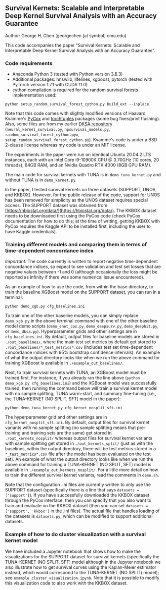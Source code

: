 ## Survival Kernets: Scalable and Interpretable Deep Kernel Survival Analysis with an Accuracy Guarantee

Author: George H. Chen (georgechen [at symbol] cmu.edu)

This code accompanies the paper "Survival Kernets: Scalable and Interpretable Deep Kernel Survival Analysis with an Accuracy Guarantee".

### Code requirements

- Anaconda Python 3 (tested with Python version 3.8.3)
- Additional packages: hnswlib, lifelines, xgboost, pytorch (tested with PyTorch version 1.7.1 with CUDA 11.0)
- cython compilation is required for the random survival forests implementation used:

```
python setup_random_survival_forest_cython.py build_ext --inplace
```

Note that this code comes with slightly modified versions of Haavard Kvamme's [PyCox](https://github.com/havakv/pycox) and [torchtuples](https://github.com/havakv/torchtuples) packages (some bug fixes/print flushing). Also, some files are from my earlier [DKSA repository](https://github.com/georgehc/dksa/) (`neural_kernel_survival.py`, `npsurvival_models.py`, `random_survival_forest_cython.pyx`, `setup_random_survival_forest_cython.py`). Kvamme's code is under a BSD 2-clause license whereas my code is under an MIT license.

The experiments in the paper were run on identical Ubuntu 20.04.2 LTS instances, each with an Intel Core i9-10900K CPU @ 3.70GHz (10 cores, 20 threads), 64GB RAM, and an Nvidia Quadro RTX 4000 (8GB GPU RAM).

The main code for survival kernets with TUNA is in `demo_tuna_kernet.py` and without TUNA is in `demo_kernet.py`.

In the paper, I tested survival kernets on three datasets (SUPPORT, UNOS, and KKBOX). However, for the public release of the code, support for UNOS has been removed for simplicity as the UNOS dataset requires special access. The SUPPORT dataset was obtained from [https://hbiostat.org/data/](https://hbiostat.org/data/). The KKBOX dataset needs to be downloaded first using the PyCox code (check PyCox documentation for how to do this; at the time of writing, getting KKBOX with PyCox requires the Kaggle API to be installed first, including the user to have Kaggle credentials).

### Training different models and comparing them in terms of time-dependent concordance index

*Important:* The code currently is written to report negative time-dependent concordance indices, so expect to see validation and test set losses that are negative values between -1 and 0 (although occasionally the loss might be reported as infinity if there was some numerical issue encountered).

As an example of how to use the code, from within the base directory, to train the baseline XGBoost model on the SUPPORT dataset, you can run in a terminal:

```
python demo_xgb.py cfg_baselines.ini
```

To train one of the other baseline models, you can simply replace `demo_xgb.py` in the above terminal command with one of the other baseline model demo scripts (`demo_enet_cox.py`, `demo_deepsurv.py`, `demo_deephit.py`, or `demo_dksa.py`). Hyperparameter grids and other settings are in `cfg_baselines.ini`. By default, output files for baseline models are stored in `./out_baselines/`, where the main test set metrics by default get stored to `./out_baselines/*_test_metrics*.csv` (includes test set time-dependent concordance indices with 95% bootstrap confidence intervals). An example of what the output directory looks like when we run the above command for training XGBoost is available in `./example_out_baselines/`.

Next, to train survival kernets with TUNA, an XGBoost model must be trained first. For instance, if you already ran the line above (`python demo_xgb.py cfg_baselines.ini`) and the XGBoost model was successfully trained, then running the command below will train a survival kernet model with no sample splitting, TUNA warm-start, and summary fine-tuning (i.e., the TUNA-KERNET (NO SPLIT, SFT) model in the paper):

```
python demo_tuna_kernet.py cfg_kernet_nosplit_sft.ini
```

The hyperparameter grid and other settings are in `cfg_kernet_nosplit_sft.ini`. By default, output files for survival kernet variants with no sample splitting (no sample splitting means that pre-training and training sets are the same) get stored in `./out_kernets_nosplit/` whereas output files for survival kernet variants with sample splitting get stored in `./out_kernets_split/` (just as with the baselines, within the output directory, there will be test metrics stored in a `*_test_metrics*.csv` file after the model has been evaluated on the test set). An example of what the output directory looks like when we run the above command for training a TUNA-KERNET (NO SPLIT, SFT) model is available in `./example_out_kernets_nosplit/`. For a little more detail on how to train the different survival kernet variants, read the comments in `demo.sh`.

Note that the configuration .ini files are currently written to only use the SUPPORT dataset (specifically there is a line that says `datasets = ['support']`). If you have successfully downloaded the KKBOX dataset through the PyCox interface, then you can specify that you also want to train and evaluate on the KKBOX dataset (then you can set `datasets = ['support', 'kkbox']` in the .ini files). The actual file that handles loading of the datasets is `datasets.py`, which can be modified to support additional datasets.

### Example of how to do cluster visualization with a survival kernet model

We have included a Jupyter notebook that shows how to make the visualizations for the SUPPORT dataset for survival kernets (specifically the TUNA-KERNET (NO SPLIT, SFT) model although in the Jupyter notebook we also illustrate how to get survival curves using the Kaplan-Meier estimator instead, which would correspond to the TUNA-KERNET (NO SPLIT) model); see `example_cluster_visualization.ipynb`. Note that it is possible to modify this visualization code to also work with the KKBOX dataset.
